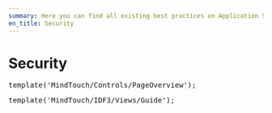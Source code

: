 ```yaml
---
summary: Here you can find all existing best practices on Application Security.
en_title: Security
---
```


# Security

<pre class="script">
template('MindTouch/Controls/PageOverview');
</pre>


<pre class="script">
template('MindTouch/IDF3/Views/Guide');
</pre>
